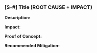 ### [S-#] Title (ROOT CAUSE + IMPACT)

**Description:** 

**Impact:** 

**Proof of Concept:**

**Recommended Mitigation:** 
